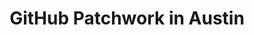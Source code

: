 ---
state: TX
region: Austin
title: GitHub Patchwork in Austin
event_url: https://ti.to/github-events/Patchwork-Austin
start_date: 2019-02-27
cost: FREE
topics: [ devops ]
---